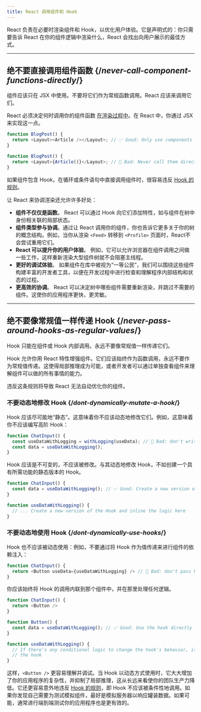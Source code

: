 ```yaml
---
title: React 调用组件和 Hook
---
```


<Intro>
React 负责在必要时渲染组件和 Hook，以优化用户体验。它是声明式的：你只需要告诉 React 在你的组件逻辑中渲染什么，React 会找出向用户展示的最佳方式。
</Intro>

<InlineToc />

---

## 绝不要直接调用组件函数 {/*never-call-component-functions-directly*/}
组件应该只在 JSX 中使用。不要将它们作为常规函数调用。React 应该来调用它们。

React 必须决定何时调用你的组件函数 [在渲染过程中](/reference/rules/components-and-hooks-must-be-pure#how-does-react-run-your-code)。在 React 中，你通过 JSX 来实现这一点。

```js {2}
function BlogPost() {
  return <Layout><Article /></Layout>; // ✅ Good: Only use components in JSX
}
```

```js {2}
function BlogPost() {
  return <Layout>{Article()}</Layout>; // 🔴 Bad: Never call them directly
}
```

如果组件包含 Hook，在循环或条件语句中直接调用组件时，很容易违反 [Hook 的规则](/reference/rules/rules-of-hooks)。

让 React 来协调渲染还允许许多好处：

* **组件不仅仅是函数**。 React 可以通过 Hook 向它们添加特性，如与组件在树中身份相关联的局部状态。
* **组件类型参与协调**。通过让 React 调用你的组件，你也告诉它更多关于你的树的概念结构。例如，当你从渲染 `<Feed>` 转移到 `<Profile>` 页面时，React不会尝试重用它们。
* **React 可以提升你的用户体验**。 例如，它可以允许浏览器在组件调用之间做一些工作，这样重新渲染大型组件树就不会阻塞主线程。
* **更好的调试体验**。 如果组件在库中被视为“一等公民”，我们可以围绕这些组件构建丰富的开发者工具，以便在开发过程中进行检查和理解程序内部结构和状态的过程。
* **更高效的协调**。 React 可以决定树中哪些组件需要重新渲染，并跳过不需要的组件。这使你的应用程序更快，更灵敏。

---

## 绝不要像常规值一样传递 Hook {/*never-pass-around-hooks-as-regular-values*/}

Hook 只能在组件或 Hook 内部调用。永远不要像常规值一样传递它们。

Hook 允许你用 React 特性增强组件。它们应该始终作为函数调用，永远不要作为常规值传递。这使得局部推理成为可能，或者开发者可以通过单独查看组件来理解组件可以做的所有事情的能力。

违反这条规则将导致 React 无法自动优化你的组件。

### 不要动态地修改 Hook {/*dont-dynamically-mutate-a-hook*/}

Hook 应该尽可能地“静态”。这意味着你不应该动态地修改它们。例如，这意味着你不应该编写高阶 Hook：

```js {2}
function ChatInput() {
  const useDataWithLogging = withLogging(useData); // 🔴 Bad: don't write higher order hooks
  const data = useDataWithLogging();
}
```

Hook 应该是不可变的，不应该被修改。与其动态地修改 Hook，不如创建一个具有所需功能的静态版本的 Hook。

```js {2,6}
function ChatInput() {
  const data = useDataWithLogging(); // ✅ Good: Create a new version of the hook
}

function useDataWithLogging() {
  // ... Create a new version of the Hook and inline the logic here
}
```

### 不要动态地使用 Hook {/*dont-dynamically-use-hooks*/}

Hook 也不应该被动态使用：例如，不要通过将 Hook 作为值传递来进行组件的依赖注入：

```js {2}
function ChatInput() {
  return <Button useData={useDataWithLogging} /> // 🔴 Bad: don't pass hooks as props
}
```

你应该始终将 Hook 的调用内联到那个组件中，并在那里处理任何逻辑。

```js {6}
function ChatInput() {
  return <Button />
}

function Button() {
  const data = useDataWithLogging(); // ✅ Good: Use the hook directly
}

function useDataWithLogging() {
  // If there's any conditional logic to change the hook's behavior, it should be inlined into
  // the hook
}
```

这样，`<Button />` 更容易理解并调试。当 Hook 以动态方式使用时，它大大增加了你的应用程序的复杂性，并抑制了局部推理，这从长远来看使你的团队生产力降低。它还更容易意外地违反 [Hook 的规则](/reference/rules/rules-of-hooks)，即 Hook 不应该被条件性地调用。如果你发现自己需要为测试模拟组件，最好是模拟服务器以响应罐装数据。如果可能，通常进行端到端测试你的应用程序也是更有效的。


